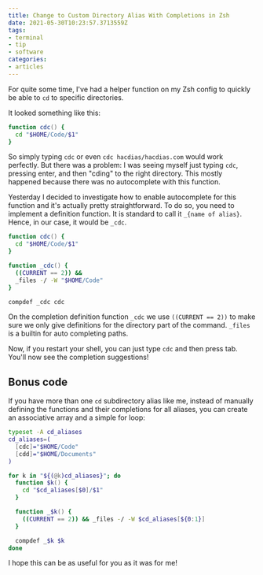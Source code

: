 ```yaml
---
title: Change to Custom Directory Alias With Completions in Zsh
date: 2021-05-30T10:23:57.3713559Z
tags:
- terminal
- tip
- software
categories:
- articles
---
```


For quite some time, I've had a helper function on my Zsh config to quickly be able to `cd` to specific directories. 

<!--more-->

It looked something like this:


```zsh
function cdc() {
  cd "$HOME/Code/$1"
}
```

So simply typing `cdc` or even `cdc hacdias/hacdias.com` would work perfectly. But there was a problem: I was seeing myself just typing `cdc`, pressing enter, and then "cding" to the right directory. This mostly happened because there was no autocomplete with this function.

Yesterday I decided to investigate how to enable autocomplete for this function and it's actually pretty straightforward. To do so, you need to implement a definition function. It is standard to call it `_{name of alias}`. Hence, in our case, it would be `_cdc`.

```zsh
function cdc() {
  cd "$HOME/Code/$1"
}

function _cdc() {
  ((CURRENT == 2)) &&
  _files -/ -W "$HOME/Code"
}

compdef _cdc cdc
```

On the completion definition function `_cdc` we use `((CURRENT == 2))` to make sure we only give definitions for the directory part of the command. `_files` is a builtin for auto completing paths.

Now, if you restart your shell, you can just type `cdc` and then press tab. You'll now see the completion suggestions!

## Bonus code

If you have more than one `cd` subdirectory alias like me, instead of manually defining the functions and their completions for all aliases, you can create an associative array and a simple for loop:

```zsh
typeset -A cd_aliases
cd_aliases=(
  [cdc]="$HOME/Code"
  [cdd]="$HOME/Documents"
)

for k in "${(@k)cd_aliases}"; do
  function $k() {
    cd "$cd_aliases[$0]/$1"
  }

  function _$k() {
    ((CURRENT == 2)) && _files -/ -W $cd_aliases[${0:1}]
  }

  compdef _$k $k
done
```

I hope this can be as useful for you as it was for me!
